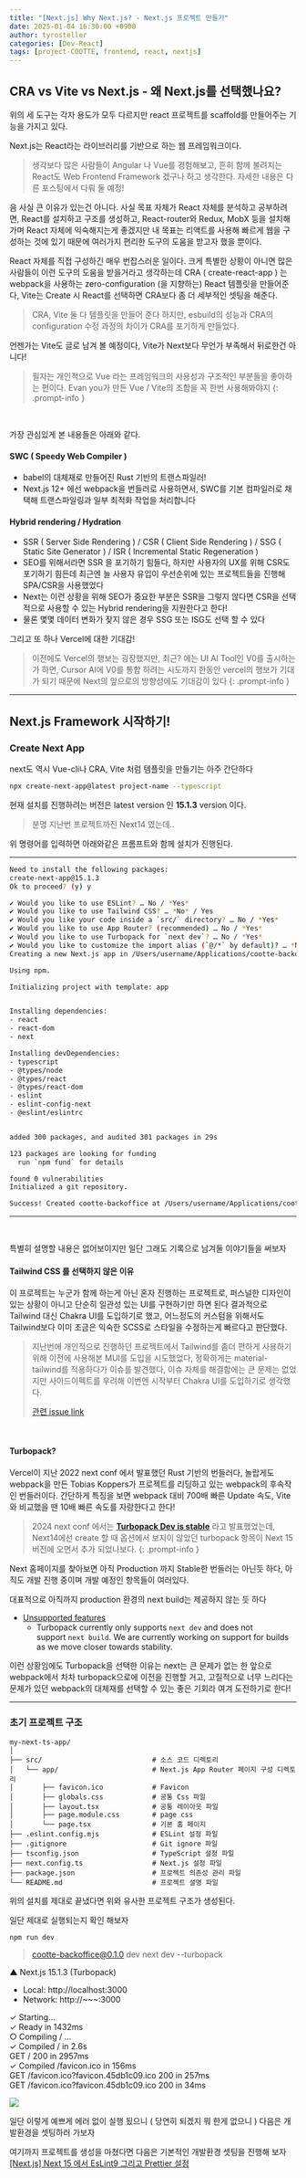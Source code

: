 ```yaml
---
title: "[Next.js] Why Next.js? - Next.js 프로젝트 만들기"
date: 2025-01-04 16:30:00 +0900
author: tyrosteller
categories: [Dev-React]
tags: [project-COOTTE, frontend, react, nextjs]
---
```


## **CRA vs Vite vs Next.js - 왜 Next.js를 선택했나요?**

위의 세 도구는 각자 용도가 모두 다르지만 react 프로젝트를 scaffold를 만들어주는 기능을 가지고 있다.

Next.js는 React라는 라이브러리를 기반으로 하는 웹 프레임워크이다.

>생각보다 많은 사람들이 Angular 나 Vue를 경험해보고, 흔히 함께 불려지는 React도 Web Frontend Framework 겠구나 하고 생각한다.
>자세한 내용은 다른 포스팅에서 다뤄 둘 예정!


음 사실 큰 이유가 있는건 아니다.
사실 목표 자체가 React 자체를 분석하고 공부하려면, React를 설치하고 구조를 생성하고, React-router와 Redux, MobX 등을 설치해가며 React 자체에 익숙해지는게 좋겠지만
내 목표는 리액트를 사용해 빠르게 웹을 구성하는 것에 있기 때문에 여러가지 편리한 도구의 도움을 받고자 했을 뿐이다.


React 자체를 직접 구성하긴 매우 번잡스러운 일이다. 크게 특별한 상황이 아니면 많은 사람들이 이런 도구의 도움을 받을거라고 생각하는데
CRA ( create-react-app ) 는 webpack을 사용하는 zero-configuration (을 지향하는) React 템플릿을 만들어준다, Vite는 Create 시 React를 선택하면 CRA보다 좀 더 세부적인 셋팅을 해준다. 
> CRA, Vite 둘 다 템플릿을 만들어 준다 하지만, esbuild의 성능과 CRA의 configuration 수정 과정의 차이가 CRA를 포기하게 만들었다.


언젠가는 Vite도 글로 남겨 볼 예정이다, Vite가 Next보다 무언가 부족해서 뒤로한건 아니다! 
> 필자는 개인적으로 Vue 라는 프레임워크의 사용성과 구조적인 부분들을 좋아하는 편이다.
> Evan you가 만든 Vue / Vite의 조합을 꼭 한번 사용해봐야지
{: .prompt-info }

<br>

가장 관심있게 본 내용들은 아래와 같다.
#### SWC ( Speedy Web Compiler )
* babel의 대체재로 만들어진 Rust 기반의 트랜스파일러!
* Next.js 12+ 에선 webpack을 번들러로 사용하면서, SWC를 기본 컴파일러로 채택해 트랜스파일링과 일부 최적화 작업을 처리합니다

#### Hybrid rendering / Hydration
* SSR ( Server Side Rendering ) / CSR ( Client Side Rendering ) / SSG ( Static Site Generator ) / ISR ( Incremental Static Regeneration )
* SEO를 위해서라면 SSR 을 포기하기 힘들다, 하지만 사용자의 UX를 위해 CSR도 포기하기 힘든데 최근엔 늘 사용자 유입이 우선순위에 있는 프로젝트들을 진행해 SPA/CSR을 사용했었다
* Next는 이런 상황을 위해 SEO가 중요한 부분은 SSR을 그렇지 않다면 CSR을 선택적으로 사용할 수 있는 Hybrid rendering을 지원한다고 한다!
* 물론 몇몇 데이터 변화가 잦지 않은 경우 SSG 또는 ISG도 선택 할 수 있다


그리고 또 하나 Vercel에 대한 기대감!
>이전에도 Vercel의 행보는 굉장했지만, 최근? 에는 UI AI Tool인 V0를 출시하는가 하면, Cursor AI에 V0를 통합 하려는 시도까지 한동안 vercel의 행보가 기대가 되기 때문에 Next의 앞으로의 방향성에도 기대감이 있다 
{: .prompt-info }

---


## **Next.js Framework 시작하기!**

### Create Next App
next도 역시 Vue-cli나 CRA, Vite 처럼 템플릿을 만들기는 아주 간단하다

```bash
npx create-next-app@latest project-name --typescript
```

현재 설치를 진행하려는 버전은 latest version 인 **15.1.3** version 이다. 
> 분명 지난번 프로젝트까진 Next14 였는데..

위 명령어를 입력하면 아래와같은 프롬프트와 함께 설치가 진행된다.

---

```bash
Need to install the following packages:
create-next-app@15.1.3
Ok to proceed? (y) y

✔ Would you like to use ESLint? … No / *Yes*   
✔ Would you like to use Tailwind CSS? … *No* / Yes   
✔ Would you like your code inside a `src/` directory? … No / *Yes*   
✔ Would you like to use App Router? (recommended) … No / *Yes*   
✔ Would you like to use Turbopack for `next dev`? … No / *Yes*   
✔ Would you like to customize the import alias (`@/*` by default)? … *No* / Yes   
Creating a new Next.js app in /Users/username/Applications/cootte-backoffice.   

Using npm.   

Initializing project with template: app   


Installing dependencies:   
- react
- react-dom
- next

Installing devDependencies:
- typescript
- @types/node
- @types/react
- @types/react-dom
- eslint
- eslint-config-next
- @eslint/eslintrc


added 300 packages, and audited 301 packages in 29s

123 packages are looking for funding
  run `npm fund` for details

found 0 vulnerabilities
Initialized a git repository.

Success! Created cootte-backoffice at /Users/username/Applications/cootte-backoffice
```
---

<br>

특별히 설명할 내용은 없어보이지만 일단 그래도 기록으로 남겨둘 이야기들을 써보자

#### **Tailwind CSS 를 선택하지 않은 이유**

이 프로젝트는 누군가 함께 하는게 아닌 혼자 진행하는 프로젝트로, 퍼스널한 디자인이 있는 상황이 아니고 단순히 일관성 있는 UI를 구현하기만 하면 된다 
결과적으로 Tailwind 대신 Chakra UI를 도입하기로 했고, 어느정도의 커스텀을 위해서도 Tailwind보다 이미 조금은 익숙한 SCSS로 스타일을 수정하는게 빠르다고 판단했다.

>지난번에 개인적으로 진행하던 프로젝트에서 Tailwind를 좀더 편하게 사용하기 위해 이전에 사용해본 MUI를 도입을 시도했었다, 정확하게는 material-tailwind를 적용하다가 이슈를 발견했다, 이슈 자체를 해결함에는 큰 문제는 없었지만 사이드이펙트를 우려해 이번엔 시작부터 Chakra UI를 도입하기로 생각했다.
>
> [관련 issue link](https://github.com/creativetimofficial/material-tailwind/issues/528)
 
<br>

#### **Turbopack**?

Vercel이 지난 2022 next conf 에서 발표했던 Rust 기반의 번들러다, 놀랍게도 webpack을 만든 Tobias Koppers가 프로젝트를 리딩하고 있는 webpack의 후속작인 번들러이다.
간단하게 특징을 보면 webpack 대비 700배 빠른 Update 속도, Vite와 비교했을 땐 10배 빠른 속도를 자랑한다고 한다!

>2024 next conf 에서는 [**Turbopack Dev is stable**](https://nextjs.org/blog/turbopack-for-development-stable)  라고 발표했었는데, Next14에선 create 할 때 옵션에서 보지이 않았던 turbopack 항목이 Next 15버전에 오면서 추가 되었나보다.
 {: .prompt-info }

Next 홈페이지를 찾아보면 아직 Production 까지 Stable한 번들러는 아닌듯 하다, 아직도 개발 진행 중이며 개발 예정인 항목들이 여러있다. 

대표적으로 아직까지 production 환경의 next build는 제공하지 않는 듯 하다
 * [Unsupported features](https://nextjs.org/docs/app/api-reference/turbopack#unsupported-features)
	* Turbopack currently only supports `next dev` and does not support `next build`. We are currently working on support for builds as we move closer towards stability.

이런 상황임에도 Turbopack을 선택한 이유는 next는 큰 문제가 없는 한 앞으로 webpack에서 차차 turbopack으로에 이전을 진행할 거고, 고질적으로 너무 느리다는 문제가 있던 webpack의 대체재를 선택할 수 있는 좋은 기회라 여겨 도전하기로 한다!


---

### 초기 프로젝트 구조


```
my-next-ts-app/
│
├── src/                           # 소스 코드 디렉토리
│   └── app/                       # Next.js App Router 페이지 구성 디렉토리
│       ├── favicon.ico            # Favicon
│       ├── globals.css            # 공통 Css 파일
│       ├── layout.tsx             # 공통 레이아웃 파일
│       ├── page.module.css        # page css
│       └── page.tsx               # 기본 홈 페이지
├── .eslint.config.mjs             # ESLint 설정 파일
├── .gitignore                     # Git ignore 파일
├── tsconfig.json                  # TypeScript 설정 파일
├── next.config.ts                 # Next.js 설정 파일
├── package.json                   # 프로젝트 의존성 관리 파일
└── README.md                      # 프로젝트 설명 파일

```

위의 설치를 제대로 끝냈다면 위와 유사한 프로젝트 구조가 생성된다.

일단 제대로 실행되는지 확인 해보자


```shell
npm run dev
```


> cootte-backoffice@0.1.0 dev
> next dev --turbopack

   ▲ Next.js 15.1.3 (Turbopack)
   - Local:        http://localhost:3000
   - Network:      http://~~~:3000

 ✓ Starting...   
 ✓ Ready in 1432ms   
 ○ Compiling / ...   
 ✓ Compiled / in 2.6s   
 GET / 200 in 2957ms   
 ✓ Compiled /favicon.ico in 156ms   
 GET /favicon.ico?favicon.45db1c09.ico 200 in 257ms   
 GET /favicon.ico?favicon.45db1c09.ico 200 in 34ms   



![](/assets/img/post/2025-01-04_Next_run.png)

일단 이렇게 예쁘게 에러 없이 실행 됬으니 ( 당연히 되겠지 뭐 한게 없으니 ) 다음은 개발환경을 셋팅하러 가보자

여기까지 프로젝트를 생성을 마쳤다면 다음은 기본적인 개발환경 셋팅을 진행해 보자   
[[Next.js] Next 15 에서 EsLint9 그리고 Prettier 설정](https://tyrosteller.github.io/posts/Next.js@15-Eslint-setting)